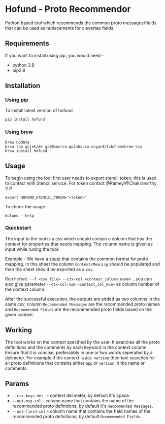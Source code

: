 # Hofund - Proto Recommendor

Python based tool which recommends the common proto messages/fields that can be used as replacements for clevertap fields.

## Requirements

If you want to install using pip, you would need - 
- python 3.9
- pip3.9

## Installation

### Using pip

To install latest version of hofund
```
pip install hofund
```

### Using brew

```
brew update
brew tap gojek/de git@source.golabs.io:asgard/lib/homebrew-tap
brew install hofund
```

## Usage    

To begin using the tool first user needs to export stencil token, this is used to contect with Stencil service. For token contact @Ramey/@Chakravarthy V P
```
export HOFUND_STENCIL_TOKEN="<token>" 
```

To check the usage
```
hofund --help
``` 

### Quickstart
The input to the tool is a csv which should contain a column that has the context for properties that needs mapping. The column name is given as input while runing the tool.

Example - We have a [sheet](https://docs.google.com/spreadsheets/d/1fuh8CJdCOSaMwGlgBeAF24FI6DS2wJj2LvDezsTmuMw/edit#gid=1702969007) that contains the common format for proto mapping. In this sheet the column `Context/Meaning` should be populated and then the sheet should be exported as a `csv`.

Run `hofund --f <csv_file> --ctx-col <context_column_name> `, you can also give parameter `--ctx-col-num <context_col_num>` as column number of the context column.

After the successful execution, the outputs are added as two columns in the same csv, column `Recommended Messages` are the recommended proto names and `Recommended Fields` are the recommended proto fields based on the given context.

## Working
The tool works on the context specified by the user. It searches all the proto definitions and the comments by each keyword in the context column. Ensure that it is concise, preferabbly in one or two words seperated by a delimeter.
For example if the context is `App version` then tool searches for all proto definitions that contains either `app` or `version` in the name or comments.

## Params
* `--ctx-keys-del ` - context delimeter, by default it's space.
* `--out-msg-col` - column name that contains the name of the recommended proto definitions, by default it's `Recommended Messages`.
* `--out-field-col` - column name that contains the field names of the recommended proto definitions, by default `Recommended Fields`.